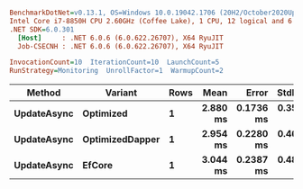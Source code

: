 ``` ini

BenchmarkDotNet=v0.13.1, OS=Windows 10.0.19042.1706 (20H2/October2020Update)
Intel Core i7-8850H CPU 2.60GHz (Coffee Lake), 1 CPU, 12 logical and 6 physical cores
.NET SDK=6.0.301
  [Host]     : .NET 6.0.6 (6.0.622.26707), X64 RyuJIT
  Job-CSECNH : .NET 6.0.6 (6.0.622.26707), X64 RyuJIT

InvocationCount=10  IterationCount=10  LaunchCount=5  
RunStrategy=Monitoring  UnrollFactor=1  WarmupCount=2  

```
|      Method |         Variant | Rows |     Mean |     Error |    StdDev |      Min |      Max |   Median |
|------------ |---------------- |----- |---------:|----------:|----------:|---------:|---------:|---------:|
| **UpdateAsync** |       **Optimized** |    **1** | **2.880 ms** | **0.1736 ms** | **0.3508 ms** | **2.357 ms** | **3.989 ms** | **2.810 ms** |
| **UpdateAsync** | **OptimizedDapper** |    **1** | **2.954 ms** | **0.2280 ms** | **0.4606 ms** | **2.465 ms** | **4.469 ms** | **2.837 ms** |
| **UpdateAsync** |          **EfCore** |    **1** | **3.044 ms** | **0.2387 ms** | **0.4822 ms** | **2.410 ms** | **4.312 ms** | **2.868 ms** |
